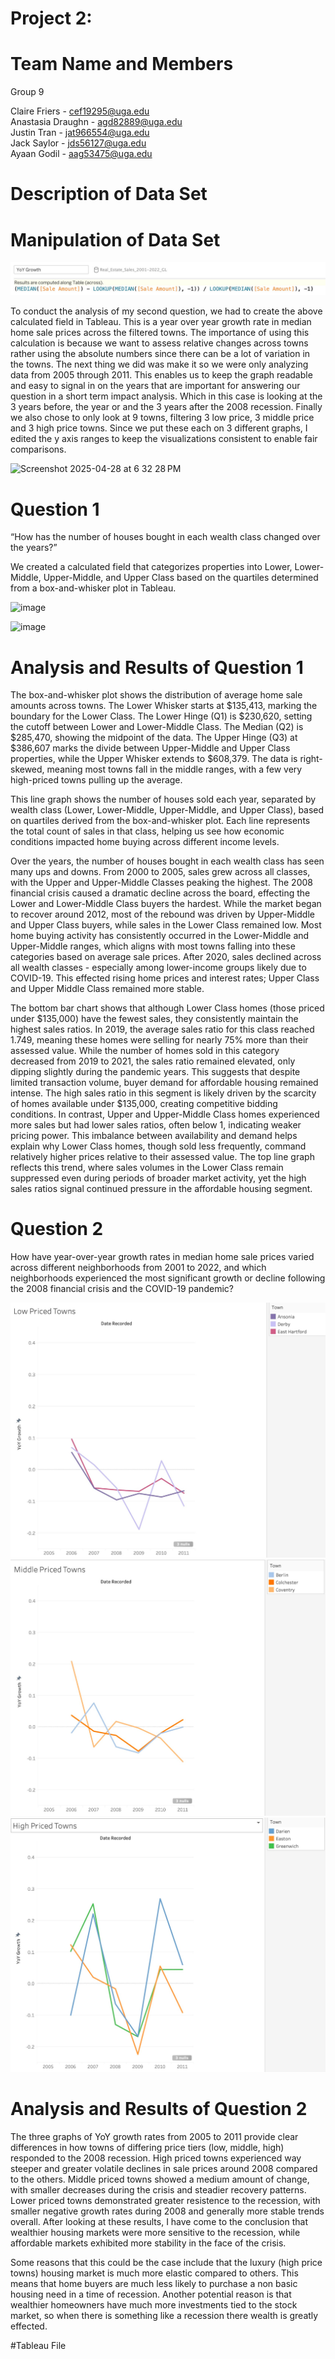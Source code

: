 # Project 2: 

# Team Name and Members 
Group 9 <be>

Claire Friers - cef19295@uga.edu <br/>
Anastasia Draughn - agd82889@uga.edu <br/>
Justin Tran - jat966554@uga.edu <br/>
Jack Saylor - jds56127@uga.edu <br/>
Ayaan Godil - aag53475@uga.edu

# Description of Data Set

# Manipulation of Data Set 

![calc](https://github.com/clairefriers/Project2/blob/main/calc.png)

To conduct the analysis of my second question, we had to create the above calculated field in Tableau. This is a year over year growth rate in median home sale prices across the filtered towns. The importance of using this calculation is because we want to assess relative changes across towns rather using the absolute numbers since there can be a lot of variation in the towns.
The next thing we did was make it so we were only analyzing data from 2005 through 2011. This enables us to keep the graph readable and easy to signal in on the years that are important for answering our question in a short term impact analysis. Which in this case is looking at the 3 years before, the year or and the 3 years after the 2008 recession.
Finally we also chose to only look at 9 towns, filtering 3 low price, 3 middle price and 3 high price towns. Since we put these each on 3 different graphs, I edited the y axis ranges to keep the visualizations consistent to enable fair comparisons. 

![Screenshot 2025-04-28 at 6 32 28 PM](https://github.com/user-attachments/assets/a066956b-6b5f-42c9-a9ed-7a62c0f2b3dc)

# Question 1 
“How has the number of houses bought in each wealth class changed over the years?”

We created a calculated field that categorizes properties into Lower, Lower-Middle, Upper-Middle, and Upper Class based on the quartiles determined from a box-and-whisker plot in Tableau.

![image](https://github.com/user-attachments/assets/f28b79da-d33c-40ad-b2e5-b1bbc36dfed2)


![image](https://github.com/user-attachments/assets/4383b9cf-2746-4fee-93e0-83046f524052)


# Analysis and Results of Question 1

The box-and-whisker plot shows the distribution of average home sale amounts across towns. The Lower Whisker starts at $135,413, marking the boundary for the Lower Class. The Lower Hinge (Q1) is $230,620, setting the cutoff between Lower and Lower-Middle Class. The Median (Q2) is $285,470, showing the midpoint of the data. The Upper Hinge (Q3) at $386,607 marks the divide between Upper-Middle and Upper Class properties, while the Upper Whisker extends to $608,379. The data is right-skewed, meaning most towns fall in the middle ranges, with a few very high-priced towns pulling up the average.

This line graph shows the number of houses sold each year, separated by wealth class (Lower, Lower-Middle, Upper-Middle, and Upper Class), based on quartiles derived from the box-and-whisker plot. Each line represents the total count of sales in that class, helping us see how economic conditions impacted home buying across different income levels.

Over the years, the number of houses bought in each wealth class has seen many ups and downs. From 2000 to 2005, sales grew across all classes, with the Upper and Upper-Middle Classes peaking the highest. The 2008 financial crisis caused a dramatic decline across the board, effecting the Lower and Lower-Middle Class buyers the hardest. While the market began to recover around 2012, most of the rebound was driven by Upper-Middle and Upper Class buyers, while sales in the Lower Class remained low. Most home buying activity has consistently occurred in the Lower-Middle and Upper-Middle ranges, which aligns with most towns falling into these categories based on average sale prices. After 2020, sales declined across all wealth classes - especially among lower-income groups likely due to COVID-19. This effected rising home prices and interest rates; Upper Class and Upper Middle Class remained more stable. 

The bottom bar chart shows that although Lower Class homes (those priced under $135,000) have the fewest sales, they consistently maintain the highest sales ratios. In 2019, the average sales ratio for this class reached 1.749, meaning these homes were selling for nearly 75% more than their assessed value. While the number of homes sold in this category decreased from 2019 to 2021, the sales ratio remained elevated, only dipping slightly during the pandemic years. This suggests that despite limited transaction volume, buyer demand for affordable housing remained intense. The high sales ratio in this segment is likely driven by the scarcity of homes available under $135,000, creating competitive bidding conditions. In contrast, Upper and Upper-Middle Class homes experienced more sales but had lower sales ratios, often below 1, indicating weaker pricing power. This imbalance between availability and demand helps explain why Lower Class homes, though sold less frequently, command relatively higher prices relative to their assessed value. The top line graph reflects this trend, where sales volumes in the Lower Class remain suppressed even during periods of broader market activity, yet the high sales ratios signal continued pressure in the affordable housing segment.



# Question 2 
How have year-over-year growth rates in median home sale prices varied across different neighborhoods from 2001 to 2022, and which neighborhoods experienced the most significant growth or decline following the 2008 financial crisis and the COVID-19 pandemic? 

![low](https://github.com/clairefriers/Project2/blob/main/low.png)
![mid](https://github.com/clairefriers/Project2/blob/main/middle.png)
![high](https://github.com/clairefriers/Project2/blob/main/high.png)

# Analysis and Results of Question 2
The three graphs of YoY growth rates from 2005 to 2011 provide clear differences in how towns of differing price tiers (low, middle, high) responded to the 2008 recession. High priced towns experienced way steeper and greater volatile declines in sale prices around 2008 compared to the others. Middle priced towns showed a medium amount of change, with smaller decreases during the crisis and steadier recovery patterns. Lower priced towns demonstrated greater resistence to the recession, with smaller negative growth rates during 2008 and generally more stable trends overall. After looking at these results, I have come to the conclusion that wealthier housing markets were more sensitive to the recession, while affordable markets exhibited more stability in the face of the crisis.

Some reasons that this could be the case include that the luxury (high price towns) housing market is much more elastic compared to others. This means that home buyers are much less likely to purchase a non basic housing need in a time of recession. Another potential reason is that wealthier homeowners have much more investments tied to the stock market, so when there is something like a recession there wealth is greatly effected. 

#Tableau File



